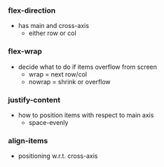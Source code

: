 ### flex-direction
- has main and cross-axis
    - either row or col
### flex-wrap
- decide what to do if items overflow from screen
    - wrap = next row/col
    - nowrap = shrink or overflow
### justify-content
- how to position items with respect to main axis
    - space-evenly
### align-items
- positioning w.r.t. cross-axis